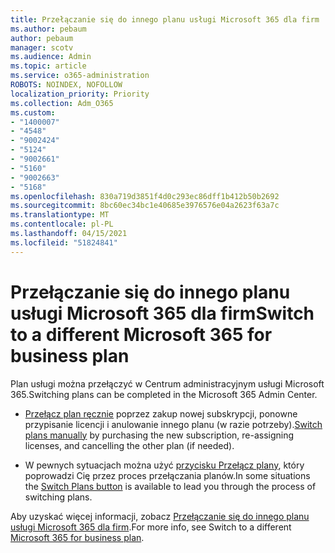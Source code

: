 ```yaml
---
title: Przełączanie się do innego planu usługi Microsoft 365 dla firm
ms.author: pebaum
author: pebaum
manager: scotv
ms.audience: Admin
ms.topic: article
ms.service: o365-administration
ROBOTS: NOINDEX, NOFOLLOW
localization_priority: Priority
ms.collection: Adm_O365
ms.custom:
- "1400007"
- "4548"
- "9002424"
- "5124"
- "9002661"
- "5160"
- "9002663"
- "5168"
ms.openlocfilehash: 830a719d3851f4d0c293ec86dff1b412b50b2692
ms.sourcegitcommit: 8bc60ec34bc1e40685e3976576e04a2623f63a7c
ms.translationtype: MT
ms.contentlocale: pl-PL
ms.lasthandoff: 04/15/2021
ms.locfileid: "51824841"
---
```

# <a name="switch-to-a-different-microsoft-365-for-business-plan"></a><span data-ttu-id="825df-102">Przełączanie się do innego planu usługi Microsoft 365 dla firm</span><span class="sxs-lookup"><span data-stu-id="825df-102">Switch to a different Microsoft 365 for business plan</span></span>

<span data-ttu-id="825df-103">Plan usługi można przełączyć w Centrum administracyjnym usługi Microsoft 365.</span><span class="sxs-lookup"><span data-stu-id="825df-103">Switching plans can be completed in the Microsoft 365 Admin Center.</span></span>

- <span data-ttu-id="825df-104">[Przełącz plan ręcznie](https://docs.microsoft.com/microsoft-365/commerce/subscriptions/switch-plans-manually) poprzez zakup nowej subskrypcji, ponowne przypisanie licencji i anulowanie innego planu (w razie potrzeby).</span><span class="sxs-lookup"><span data-stu-id="825df-104">[Switch plans manually](https://docs.microsoft.com/microsoft-365/commerce/subscriptions/switch-plans-manually) by purchasing the new subscription, re-assigning licenses, and cancelling the other plan (if needed).</span></span>

- <span data-ttu-id="825df-105">W pewnych sytuacjach można użyć [przycisku Przełącz plany](https://docs.microsoft.com/microsoft-365/commerce/subscriptions/switch-to-a-different-plan#use-the-switch-plans-button), który poprowadzi Cię przez proces przełączania planów.</span><span class="sxs-lookup"><span data-stu-id="825df-105">In some situations the [Switch Plans button](https://docs.microsoft.com/microsoft-365/commerce/subscriptions/switch-to-a-different-plan#use-the-switch-plans-button) is available to lead you through the process of switching plans.</span></span>

<span data-ttu-id="825df-106">Aby uzyskać więcej informacji, zobacz [Przełączanie się do innego planu usługi Microsoft 365 dla firm](https://docs.microsoft.com/microsoft-365/commerce/subscriptions/switch-to-a-different-plan).</span><span class="sxs-lookup"><span data-stu-id="825df-106">For more info, see Switch to a different [Microsoft 365 for business plan](https://docs.microsoft.com/microsoft-365/commerce/subscriptions/switch-to-a-different-plan).</span></span>
